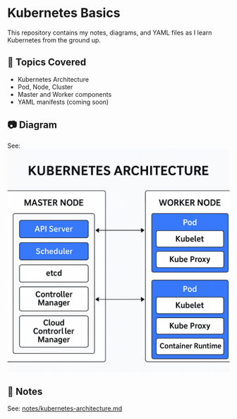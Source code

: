 # Kubernetes Basics

This repository contains my notes, diagrams, and YAML files as I learn Kubernetes from the ground up.

## 🧠 Topics Covered
- Kubernetes Architecture
- Pod, Node, Cluster
- Master and Worker components
- YAML manifests (coming soon)

## 📷 Diagram
See: ![Kubernetes Architecture](./Diagrams/Kubernetes-Architecture.png)

## 🧾 Notes
See: [notes/kubernetes-architecture.md](notes/kubernetes-architecture.md)
